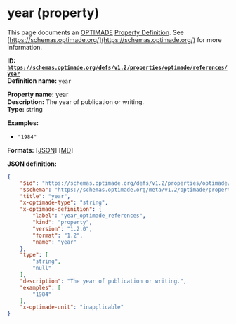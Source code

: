 # year (property)

This page documents an [OPTIMADE](https://www.optimade.org/) [Property Definition](https://schemas.optimade.org/#definitions). See [https://schemas.optimade.org/](https://schemas.optimade.org/) for more information.

**ID: [`https://schemas.optimade.org/defs/v1.2/properties/optimade/references/year`](https://schemas.optimade.org/defs/v1.2/properties/optimade/references/year.md)**  
**Definition name:** `year`

**Property name:** year  
**Description:** The year of publication or writing.  
**Type:** string  



**Examples:**

- `"1984"`

**Formats:** [[JSON](year.json)] [[MD](year.md)]

**JSON definition:**

``` json
{
    "$id": "https://schemas.optimade.org/defs/v1.2/properties/optimade/references/year",
    "$schema": "https://schemas.optimade.org/meta/v1.2/optimade/property_definition.json",
    "title": "year",
    "x-optimade-type": "string",
    "x-optimade-definition": {
        "label": "year_optimade_references",
        "kind": "property",
        "version": "1.2.0",
        "format": "1.2",
        "name": "year"
    },
    "type": [
        "string",
        "null"
    ],
    "description": "The year of publication or writing.",
    "examples": [
        "1984"
    ],
    "x-optimade-unit": "inapplicable"
}
```